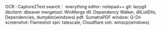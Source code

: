 OCR : Capture2Text
search： everything
editor: notepad++
git: lazygit
dbclient: dbeaver
mergetool: WinMerge
dll: Dependency Walker, dllListDlls, Dependencies, dumpbin(windows)
pdf: SumatraPDF
window: Q-Dir
screenshot: Flameshot
vpn: talescale, Cloudflare
ssh: winscp(windows)
